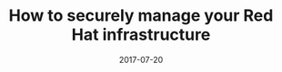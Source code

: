 ---
title: "How to securely manage your Red Hat infrastructure"
date: "2017-07-20"
expiryDate: "2017-07-20"

event_start_date: "2017-07-20"
event_end_date: "2017-07-20"
event_start_time: "10:00 AM"
event_end_time: ""
event_location: "Online"
event_link: "https://www.redhat.com/en/about/events/how-securely-manage-your-red-hat-infrastructure"

event_type: "Webinar"
event_technology: "Management"
---